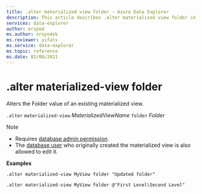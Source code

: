 ```yaml
---
title: .alter materialized view folder - Azure Data Explorer
description: This article describes .alter materialized view folder in Azure Data Explorer.
services: data-explorer
author: orspod
ms.author: orspodek
ms.reviewer: yifats
ms.service: data-explorer
ms.topic: reference
ms.date: 02/08/2021
---
```

# .alter materialized-view folder

Alters the Folder value of an existing materialized view. 

`.alter` `materialized-view` *MaterializedViewName* `folder` *Folder*

> [!NOTE]
> * Requires [database admin permission](../access-control/role-based-authorization.md).
> * The [database user](../access-control/role-based-authorization.md) who originally created the materialized view is also allowed to edit it.

**Examples** 

```kusto
.alter materialized-view MyView folder "Updated folder"
```

```kusto
.alter materialized-view MyView folder @"First Level\Second Level"
```
